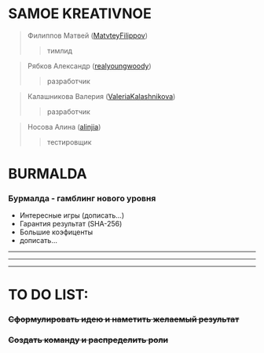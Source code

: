 # SAMOE KREATIVNOE

> Филиппов Матвей ([MatvteyFilippov](https://github.com/MatvteFilippov "GitHub"))
>> тимлид

> Рябков Александр ([realyoungwoody](https://github.com/realyoungwoody "GitHub"))
>> разработчик

> Калашникова Валерия ([ValeriaKalashnikova](https://github.com/ValeriaKalashnikova "GitHub"))
>> разработчик

> Носова Алина ([alinjia](https://github.com/alinjia "GitHub"))
>> тестировщик

# BURMALDA
### Бурмалда - гамблинг нового уровня
- Интересные игры (дописать...)
- Гарантия результат (SHA-256)
- Большие коэфиценты
- дописать...

***
***
***

# TO DO LIST:

### ~~Сформулировать идею и наметить желаемый результат~~
### ~~Создать команду и распределить роли~~
### 
